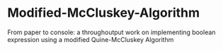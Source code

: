 # Modified-McCluskey-Algorithm
From paper to console: a throughoutput work on implementing boolean expression using a modified Quine-McCluskey Algorithm
